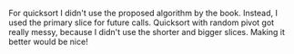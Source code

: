For quicksort I didn't use the proposed algorithm by the book. Instead, I used the primary slice for future calls.
Quicksort with random pivot got really messy, because I didn't use the shorter and bigger slices. 
Making it better would be nice!
